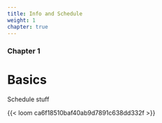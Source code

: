 ```yaml
---
title: Info and Schedule
weight: 1
chapter: true
---
```


### Chapter 1

# Basics
 Schedule stuff

{{< loom ca6f18510baf40ab9d7891c638dd332f >}}